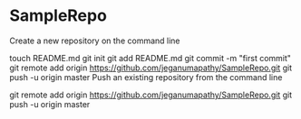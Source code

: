 SampleRepo
==========
Create a new repository on the command line

touch README.md
git init
git add README.md
git commit -m "first commit"
git remote add origin https://github.com/jeganumapathy/SampleRepo.git
git push -u origin master
Push an existing repository from the command line

git remote add origin https://github.com/jeganumapathy/SampleRepo.git
git push -u origin master
